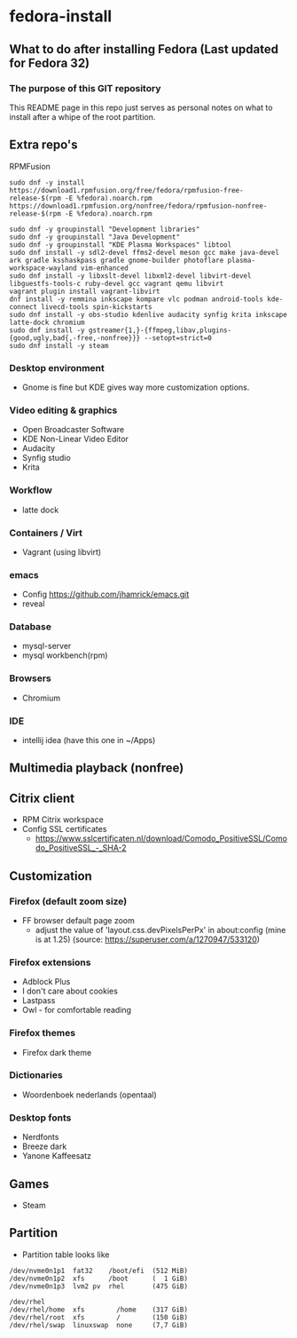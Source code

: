 # fedora-install 
## What to do after installing Fedora (Last updated for Fedora 32)
### The purpose of this GIT repository
This README page in this repo just serves as personal notes on what to install after a whipe of the root partition.

## Extra repo's
RPMFusion
```
sudo dnf -y install https://download1.rpmfusion.org/free/fedora/rpmfusion-free-release-$(rpm -E %fedora).noarch.rpm https://download1.rpmfusion.org/nonfree/fedora/rpmfusion-nonfree-release-$(rpm -E %fedora).noarch.rpm

sudo dnf -y groupinstall "Development libraries"
sudo dnf -y groupinstall "Java Development"
sudo dnf -y groupinstall "KDE Plasma Workspaces" libtool
sudo dnf install -y sdl2-devel ffms2-devel meson gcc make java-devel ark gradle ksshaskpass gradle gnome-builder photoflare plasma-workspace-wayland vim-enhanced
sudo dnf install -y libxslt-devel libxml2-devel libvirt-devel libguestfs-tools-c ruby-devel gcc vagrant qemu libvirt
vagrant plugin install vagrant-libvirt
dnf install -y remmina inkscape kompare vlc podman android-tools kde-connect livecd-tools spin-kickstarts
sudo dnf install -y obs-studio kdenlive audacity synfig krita inkscape latte-dock chromium
sudo dnf install -y gstreamer{1,}-{ffmpeg,libav,plugins-{good,ugly,bad{,-free,-nonfree}}} --setopt=strict=0
sudo dnf install -y steam
```

### Desktop environment 
- Gnome is fine but KDE gives way more customization options. 


### Video editing & graphics
- Open Broadcaster Software
- KDE Non-Linear Video Editor
- Audacity
- Synfig studio
- Krita


### Workflow
- latte dock


### Containers / Virt
* Vagrant (using libvirt)

### emacs
* Config https://github.com/jhamrick/emacs.git
* reveal

### Database
* mysql-server
* mysql workbench(rpm)

### Browsers 
- Chromium


### IDE
* intellij idea (have this one in ~/Apps) 

## Multimedia playback (nonfree)


## Citrix client
- RPM Citrix workspace
- Config SSL certificates
  - https://www.sslcertificaten.nl/download/Comodo_PositiveSSL/Comodo_PositiveSSL_-_SHA-2

## Customization
### Firefox (default zoom size)
- FF browser default page zoom 
  - adjust the value of 'layout.css.devPixelsPerPx' in about:config (mine is at 1.25) 
(source: https://superuser.com/a/1270947/533120)

### Firefox extensions
- Adblock Plus
- I don't care about cookies
- Lastpass
- Owl - for comfortable reading

### Firefox themes
- Firefox dark theme

### Dictionaries
- Woordenboek nederlands (opentaal)

### Desktop fonts
- Nerdfonts
- Breeze dark
- Yanone Kaffeesatz

## Games
- Steam


## Partition
- Partition table looks like
```
/dev/nvme0n1p1  fat32    /boot/efi  (512 MiB)
/dev/nvme0n1p2  xfs      /boot      (  1 GiB)
/dev/nvme0n1p3  lvm2 pv  rhel       (475 GiB)

/dev/rhel
/dev/rhel/home  xfs        /home    (317 GiB)
/dev/rhel/root  xfs        /        (150 GiB)
/dev/rhel/swap  linuxswap  none     (7,7 GiB)
```

